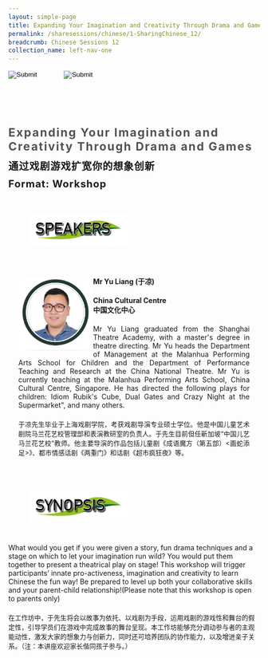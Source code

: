 ```yaml
---
layout: simple-page
title: Expanding Your Imagination and Creativity Through Drama and Games
permalink: /sharesessions/chinese/1-SharingChinese_12/
breadcrumb: Chinese Sessions 12
collection_name: left-nav-one
---
```




<input type="image" name="btnBack" id="btnBack" onclick="goBack()" src="/images/btnBack.png" style="height:70px;">
<input type="image" name="btnRegister" id="btnRegister" src="/images/btnClosed.png"
    style="height:70px;padding-left: 50px;" />

<link href="/misc/bootstrap.min.css" rel="stylesheet" />
<link href="/misc/Site.css" rel="stylesheet" />
<style>
    .divSPMain {
        padding: 20px;
        padding-top: 20px;
        text-align: justify;
        border-radius: 20px;
    }
    .divSPInfo {
        padding-top: 1px;
    }
</style>
<script>
        function goBack() {
          window.history.back();
        }
        </script>
        
<div id="PanelSess">
    <div class="col-md-12" style="padding-top: 40px;">
        <b>
            <span id="lblTitle_EL" style="font-weight: bold; font-size: 23px; letter-spacing: 2px; color: #525252">
                Expanding Your Imagination and Creativity Through Drama and Games</span></b>
    </div>
    <div class="col-md-12" style="padding-top: 10px;">
        <span id="lblTitle_OL" style="font-weight: bold; font-size: 20px; letter-spacing: 1px;">
        通过戏剧游戏扩宽你的想象创新</span>
    </div>
    <div class="col-md-12" style="padding-top: 10px;">
        <span id="tblFormat" style="font-weight: bold; font-size: 20px; letter-spacing: 1px;"><b>Format:</b>
            Workshop</span>
    </div>
    <div class="row divSPMain">
        <h2 style="text-decoration: underline; padding-left: 20px;">
            <img src="/images/sessions/HDerSpeakers.png" style="height: 60px;width:199px;" /></h2>
        <div class="col-md-2">
        </div>
    </div>
<div class="row divSPMain">
                            <div class="col-md-2">
                                <img id="RptSpeaker_Img_0" src="/images/sessions/C181.png" style="float: left; width: 150px;" />
                            </div>
                            <div class="divSPInfo col-md-10">
                                <div class="col-md-12" style="font-weight: bold;">
                                    <span id="RptSpeaker_lblName_0">Mr Yu Liang (于凉)</span>
                                </div>
                                <div class="col-md-12" style="padding-top: 20px; font-weight: bold;">
                                    <span id="RptSpeaker_lblOrg_EL_0">China Cultural Centre</span>
                                </div>
                                <div class="col-md-12" style="font-weight: bold;">
                                    <span id="RptSpeaker_lblOrg_OL_0">中国文化中心</span>
                                </div>
                                <div class="col-md-12" style="padding-top: 20px;">
                                    <span id="RptSpeaker_Label1_0">Mr Yu Liang graduated from the Shanghai Theatre Academy, with a master's degree in theatre directing. Mr Yu heads the Department of Management at the Malanhua Performing Arts School for Children and the Department of Performance Teaching and Research at the China National Theatre. Mr Yu is currently teaching at the Malanhua Performing Arts School, China Cultural Centre, Singapore. He has directed the following plays for children: Idiom Rubik's Cube, Dual Gates and Crazy Night at the Supermarket", and many others.</span>
                                </div>
                                <div class="col-md-12" style="padding-top: 20px; font-size: 13px;">
                                    <span id="RptSpeaker_Label2_0">于凉先生毕业于上海戏剧学院，考获戏剧导演专业硕士学位。他是中国儿童艺术剧院马兰花艺校管理部和表演教研室的负责人。于先生目前但任新加坡“中国儿艺马兰花艺校”教师。他主要导演的作品包括儿童剧《成语魔方（第五部）<画蛇添足>》、都市情感话剧《两重门》和话剧《超市疯狂夜》等。</span>
                                </div>
                            </div>
                        </div>
    <div class="row divSPMain">
        <h2 style="text-decoration: underline; padding-left: 20px;">
            <img src="/images/sessions/HderSynopsis.png" style="height: 60px;width:199px;" /></h2>
        <div class="col-md-2">
        </div>
    </div>
    <div class="col-md-2">
    </div>
    <div class="divSPInfo col-md-10">
                        <div class="col-md-12">
                            <span id="lblSynosis_EL">What would you get if you were given a story, fun drama techniques and a stage on which to let your imagination run wild? You would put them together to present a theatrical play on stage! This workshop will trigger participants’ innate pro-activeness, imagination and creativity to learn Chinese the fun way! Be prepared to level up both your collaborative skills and your parent-child relationship!(Please note that this workshop is open to parents only)</span>
                        </div>
                        <div class="col-md-12" style="padding-top: 20px; font-size: 13px;">
                            <span id="lblSynosis_OL">在工作坊中，于先生将会以故事为依托、以戏剧为手段，运用戏剧的游戏性和舞台的假定性，引导学员们在游戏中完成故事的舞台呈现。本工作坊能够充分调动参与者的主观能动性，激发大家的想象力与创新力，同时还可培养团队的协作能力，以及增进亲子关系。（注：本讲座欢迎家长偕同孩子参与。）</span>
                        </div>
                    </div>

</div>

